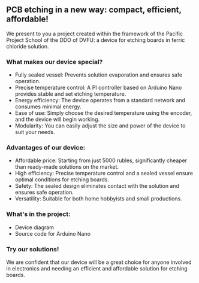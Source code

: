 ## PCB etching in a new way: compact, efficient, affordable!

We present to you a project created within the framework of the Pacific Project School of the DDO of DVFU: a device for etching boards in ferric chloride solution.

### What makes our device special?

- Fully sealed vessel: Prevents solution evaporation and ensures safe operation.
- Precise temperature control: A PI controller based on Arduino Nano provides stable and set etching temperature.
- Energy efficiency: The device operates from a standard network and consumes minimal energy.
- Ease of use: Simply choose the desired temperature using the encoder, and the device will begin working.
- Modularity: You can easily adjust the size and power of the device to suit your needs.

### Advantages of our device:

- Affordable price: Starting from just 5000 rubles, significantly cheaper than ready-made solutions on the market.
- High efficiency: Precise temperature control and a sealed vessel ensure optimal conditions for etching boards.
- Safety: The sealed design eliminates contact with the solution and ensures safe operation.
- Versatility: Suitable for both home hobbyists and small productions.

### What's in the project:

- Device diagram
- Source code for Arduino Nano

### Try our solutions!

We are confident that our device will be a great choice for anyone involved in electronics and needing an efficient and affordable solution for etching boards.
